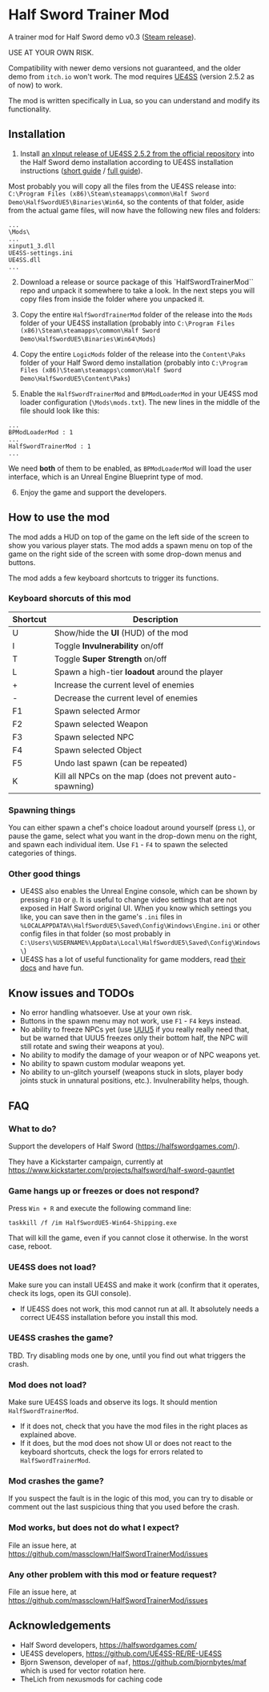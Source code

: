 # Half Sword Trainer Mod
A trainer mod for Half Sword demo v0.3 ([Steam release](https://store.steampowered.com/app/2397300/Half_Sword/)). 

USE AT YOUR OWN RISK.

Compatibility with newer demo versions not guaranteed, and the older demo from `itch.io` won't work.
The mod requires [UE4SS](https://github.com/UE4SS-RE/RE-UE4SS) (version 2.5.2 as of now) to work.

The mod is written specifically in Lua, so you can understand and modify its functionality.

## Installation
1) Install [an xInput release of UE4SS 2.5.2 from the official repository](https://github.com/UE4SS-RE/RE-UE4SS/releases/) into the Half Sword demo installation according to UE4SS installation instructions 
([short guide](https://github.com/UE4SS-RE/RE-UE4SS?tab=readme-ov-file#basic-installation) / [full guide](https://docs.ue4ss.com/dev/installation-guide.html)).

Most probably you will copy all the files from the UE4SS release into:
`C:\Program Files (x86)\Steam\steamapps\common\Half Sword Demo\HalfSwordUE5\Binaries\Win64`,
so the contents of that folder, aside from the actual game files, will now have the following new files and folders:
```
...
\Mods\
...
xinput1_3.dll
UE4SS-settings.ini
UE4SS.dll
...
```

2) Download a release or source package of this `HalfSwordTrainerMod`` repo and unpack it somewhere to take a look. In the next steps you will copy files from inside the folder where you unpacked it.

3) Copy the entire `HalfSwordTrainerMod` folder of the release into the `Mods` folder of your UE4SS installation
(probably into `C:\Program Files (x86)\Steam\steamapps\common\Half Sword Demo\HalfSwordUE5\Binaries\Win64\Mods`)

4) Copy the entire `LogicMods` folder of the release into the `Content\Paks` folder of your Half Sword demo installation
(probably into `C:\Program Files (x86)\Steam\steamapps\common\Half Sword Demo\HalfSwordUE5\Content\Paks`)

5) Enable the `HalfSwordTrainerMod` and `BPModLoaderMod` in your UE4SS mod loader configuration (`\Mods\mods.txt`).
The new lines in the middle of the file should look like this:
```
...
BPModLoaderMod : 1
...
HalfSwordTrainerMod : 1
...
```
We need **both** of them to be enabled, as `BPModLoaderMod` will load the user interface, which is an Unreal Engine Blueprint type of mod.

6) Enjoy the game and support the developers.

## How to use the mod

The mod adds a HUD on top of the game on the left side of the screen to show you various player stats.
The mod adds a spawn menu on top of the game on the right side of the screen with some drop-down menus and buttons.

The mod adds a few keyboard shortcuts to trigger its functions.

### Keyboard shorcuts of this mod
| Shortcut    | Description |
| ----------- | ----------- |
| U           | Show/hide the **UI** (HUD) of the mod |
| I           | Toggle **Invulnerability** on/off |
| T           | Toggle **Super Strength** on/off |
| L           | Spawn a high-tier **loadout** around the player |
| +           | Increase the current level of enemies |
| -           | Decrease the current level of enemies |
| F1          | Spawn selected Armor |
| F2          | Spawn selected Weapon |
| F3          | Spawn selected NPC |
| F4          | Spawn selected Object |
| F5          | Undo last spawn (can be repeated) |
| K           | Kill all NPCs on the map (does not prevent auto-spawning) |

### Spawning things
You can either spawn a chef's choice loadout around yourself (press `L`), or pause the game, select what you want in the drop-down menu on the right, and spawn each individual item. Use `F1` - `F4` to spawn the selected categories of things.

### Other good things
* UE4SS also enables the Unreal Engine console, which can be shown by pressing `F10` or `@`. It is useful to change video settings that are not exposed in Half Sword original UI. When you know which settings you like, you can save then in the game's `.ini` files in 
`%LOCALAPPDATA%\HalfSwordUE5\Saved\Config\Windows\Engine.ini` or other config files in that folder (so most probably in `C:\Users\%USERNAME%\AppData\Local\HalfSwordUE5\Saved\Config\Windows\`)
* UE4SS has a lot of useful functionality for game modders, read [their docs](https://docs.ue4ss.com/) and have fun.


## Know issues and TODOs
* No error handling whatsoever. Use at your own risk.
* Buttons in the spawn menu may not work, use `F1` - `F4` keys instead.
* No ability to freeze NPCs yet (use [UUU5](https://opm.fransbouma.com/uuuv5.htm) if you really really need that, but be warned that UUU5 freezes only their bottom half, the NPC will still rotate and swing their weapons at you).
* No ability to modify the damage of your weapon or of NPC weapons yet.
* No ability to spawn custom modular weapons yet.
* No ability to un-glitch yourself (weapons stuck in slots, player body joints stuck in unnatural positions, etc.). Invulnerability helps, though.


## FAQ
### What to do?
Support the developers of Half Sword (https://halfswordgames.com/). 

They have a Kickstarter campaign, currently at https://www.kickstarter.com/projects/halfsword/half-sword-gauntlet

### Game hangs up or freezes or does not respond?
Press `Win + R` and execute the following command line:
```
taskkill /f /im HalfSwordUE5-Win64-Shipping.exe
```
That will kill the game, even if you cannot close it otherwise. In the worst case, reboot.

### UE4SS does not load?
Make sure you can install UE4SS and make it work (confirm that it operates, check its logs, open its GUI console).
* If UE4SS does not work, this mod cannot run at all. It absolutely needs a correct UE4SS installation before you install this mod.

### UE4SS crashes the game?
TBD. Try disabling mods one by one, until you find out what triggers the crash.

### Mod does not load?
Make sure UE4SS loads and observe its logs. It should mention `HalfSwordTrainerMod`. 
* If it does not, check that you have the mod files in the right places as explained above.
* If it does, but the mod does not show UI or does not react to the keyboard shortcuts, check the logs for errors related to `HalfSwordTrainerMod`.

### Mod crashes the game?
If you suspect the fault is in the logic of this mod, you can try to disable or comment out the last suspicious thing that you used before the crash.

### Mod works, but does not do what I expect?
File an issue here, at https://github.com/massclown/HalfSwordTrainerMod/issues

### Any other problem with this mod or feature request?
File an issue here, at https://github.com/massclown/HalfSwordTrainerMod/issues

## Acknowledgements
* Half Sword developers, https://halfswordgames.com/
* UE4SS developers, https://github.com/UE4SS-RE/RE-UE4SS
* Bjorn Swenson, developer of `maf`, https://github.com/bjornbytes/maf which is used for vector rotation here.
* TheLich from nexusmods for caching code
